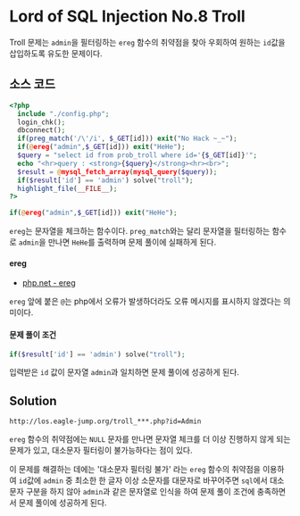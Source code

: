 # Lord of SQL Injection No.8 Troll

Troll 문제는 `admin`을 필터링하는 `ereg` 함수의 취약점을 찾아 우회하여 원하는 `id`값을 삽입하도록 유도한 문제이다.

## 소스 코드
```php
<?php  
  include "./config.php"; 
  login_chk(); 
  dbconnect(); 
  if(preg_match('/\'/i', $_GET[id])) exit("No Hack ~_~");
  if(@ereg("admin",$_GET[id])) exit("HeHe");
  $query = "select id from prob_troll where id='{$_GET[id]}'";
  echo "<hr>query : <strong>{$query}</strong><hr><br>";
  $result = @mysql_fetch_array(mysql_query($query));
  if($result['id'] == 'admin') solve("troll");
  highlight_file(__FILE__);
?>
```

```php
if(@ereg("admin",$_GET[id])) exit("HeHe");
```

`ereg`는 문자열을 체크하는 함수이다.
`preg_match`와는 달리 문자열을 필터링하는 함수로 `admin`을 만나면 `HeHe`를 출력하며 문제 풀이에 실패하게 된다.

#### ereg

* [php.net - ereg](http://php.net/manual/kr/function.ereg.php)

`ereg` 앞에 붙은 `@`는 php에서 오류가 발생하더라도 오류 메시지를 표시하지 않겠다는 의미이다.


#### 문제 풀이 조건

```php
if($result['id'] == 'admin') solve("troll");
```

입력받은 `id` 값이 문자열 `admin`과 일치하면 문제 풀이에 성공하게 된다.

## Solution

```
http://los.eagle-jump.org/troll_***.php?id=Admin
```

`ereg` 함수의 취약점에는 `NULL` 문자를 만나면 문자열 체크를 더 이상 진행하지 않게 되는 문제가 있고, 대소문자 필터링이 불가능하다는 점이 있다.

이 문제를 해결하는 데에는 '대소문자 필터링 불가' 라는 `ereg` 함수의 취약점을 이용하여 `id`값에 `admin` 중 최소한 한 글자 이상 소문자를 대문자로 바꾸어주면 `sql`에서 대소문자 구분을 하지 않아 `admin`과 같은 문자열로 인식을 하여 문제 풀이 조건에 충족하면서 문제 풀이에 성공하게 된다.